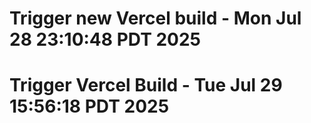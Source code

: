 # Trigger new Vercel build - Mon Jul 28 23:10:48 PDT 2025
# Trigger Vercel Build - Tue Jul 29 15:56:18 PDT 2025
